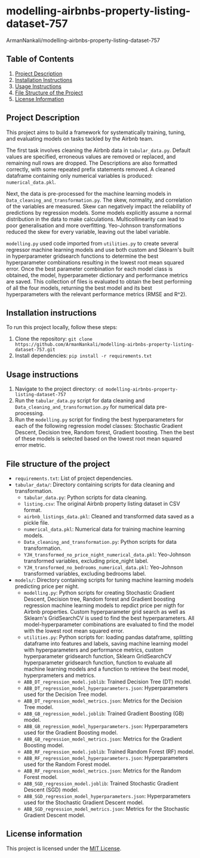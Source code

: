 # modelling-airbnbs-property-listing-dataset-757
ArmanNankali/modelling-airbnbs-property-listing-dataset-757

## Table of Contents
1. [Project Description](#project-description)
2. [Installation Instructions](#installation-instructions)
3. [Usage Instructions](#usage-instructions)
4. [File Structure of the Project](#file-structure-of-the-project)
5. [License Information](#license-information)

## Project Description
This project aims to build a framework for systematically training, tuning, and evaluating models on tasks tackled by the Airbnb team.

The first task involves cleaning the Airbnb data in `tabular_data.py`. Default values are specified, erroneous values are removed or replaced, and remaining null rows are dropped. The Descriptions are also formatted correctly, with some repeated prefix statements removed. A cleaned dataframe containing only numerical variables is produced: `numerical_data.pkl`.

Next, the data is pre-processed for the machine learning models in `Data_cleaning_and_transformation.py`. The skew, normality, and correlation of the variables are measured. Skew can negatively impact the reliability of predictions by regression models. Some models explicitly assume a normal distribution in the data to make calculations. Multicollinearity can lead to poor generalisation and more overfitting. Yeo-Johnson transformations reduced the skew for every variable, leaving out the label variable.

`modelling.py` used code imported from `utilities.py` to create several regressor machine learning models and use both custom and Sklearn's built in hyperparameter gridsearch functions to determine the best hyperparameter combinations resulting in the lowest root mean squared error. Once the best parameter combination for each model class is obtained, the model, hyperparameter dictionary and performance metrics are saved. This collection of files is evaluated to obtain the best performing of all the four models, returning the best model and its best hyperparameters with the relevant performance metrics (RMSE and R^2).


## Installation instructions
To run this project locally, follow these steps:
1. Clone the repository: `git clone https://github.com/ArmanNankali/modelling-airbnbs-property-listing-dataset-757.git`
2. Install dependencies: `pip install -r requirements.txt`

## Usage instructions
1. Navigate to the project directory: `cd modelling-airbnbs-property-listing-dataset-757`
2. Run the `tabular_data.py` script for data cleaning and `Data_cleaning_and_transformation.py` for numerical data pre-processing.
3. Run the `modelling.py` script for finding the best hyperparameters for each of the following regression model classes: Stochastic Gradient Descent, Decision tree, Random forest, Gradient boosting. Then the best of these models is selected based on the lowest root mean squared error metric.

## File structure of the project
- `requirements.txt`: List of project dependencies.
- `tabular_data/`: Directory containing scripts for data cleaning and transformation.
    - `tabular_data.py`: Python scripts for data cleaning.
    - `listing.csv`: The original Airbnb property listing dataset in CSV format.
    - `airbnb_listings_data.pkl`: Cleaned and transformed data saved as a pickle file.
    - `numerical_data.pkl`: Numerical data for training machine learning models.
    - `Data_cleaning_and_transformation.py`: Python scripts for data transformation.
    - `YJH_transformed_no_price_night_numerical_data.pkl`: Yeo-Johnson transformed variables, excluding price_night label.
    - `YJH_transformed_no_bedrooms_numerical_data.pkl`: Yeo-Johnson transformed variables, excluding bedrooms label.
- `models/`: Directory containing scripts for tuning machine learning models predicting price per night.
    - `modelling.py`: Python scripts for creating Stochastic Gradient Descent, Decision tree, Random forest and Gradient boosting regression machine learning models to repdict price per nigth for Airbnb properties. Custom hyperparameter grid search  as well as Sklearn's GridSearchCV is used to find the best hyperparameters. All model-hyperparameter combinations are evaluated to find the model with the lowest root mean squared error.
    - `utilities.py`: Python scripts for: loading pandas dataframe, splitting dataframe into features and labels, saving machine learning model with hyperparameters and performance metrics, custom hyperparameter gridsearch function, Sklearn GridSearchCV hyperparameter gridsearch function, function to evaluate all machine learning models and a function to retrieve the best model, hyperprameters and metrics.
    - `ABB_DT_regression_model.joblib`: Trained Decision Tree (DT) model.
    - `ABB_DT_regression_model_hyperparameters.json`: Hyperparameters used for the Decision Tree model.
    - `ABB_DT_regression_model_metrics.json`: Metrics for the Decision Tree model.
    - `ABB_GB_regression_model.joblib`: Trained Gradient Boosting (GB) model.
    - `ABB_GB_regression_model_hyperparameters.json`: Hyperparameters used for the Gradient Boosting model.
    - `ABB_GB_regression_model_metrics.json`: Metrics for the Gradient Boosting model.
    - `ABB_RF_regression_model.joblib`: Trained Random Forest (RF) model.
    - `ABB_RF_regression_model_hyperparameters.json`: Hyperparameters used for the Random Forest model.
    - `ABB_RF_regression_model_metrics.json`: Metrics for the Random Forest model.
    - `ABB_SGD_regression_model.joblib`: Trained Stochastic Gradient Descent (SGD) model.
    - `ABB_SGD_regression_model_hyperparameters.json`: Hyperparameters used for the Stochastic Gradient Descent model.
    - `ABB_SGD_regression_model_metrics.json`: Metrics for the Stochastic Gradient Descent model.

## License information
This project is licensed under the [MIT License](LICENSE).